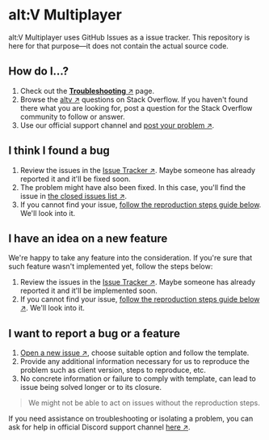 # alt:V Multiplayer

alt:V Multiplayer uses GitHub Issues as a issue tracker. This repository is here for that purpose&mdash;it does not contain the actual source code.

## How do I&hellip;?

1. Check out the [**Troubleshooting** &nearr;](https://wiki.altv.mp/Troubleshooting) page.
1. Browse the [altv &nearr;](https://stackoverflow.com/questions/tagged/altv) questions on Stack Overflow. If you haven't found there what you are looking for, post a question for the Stack Overflow community to follow or answer.
1. Use our official support channel and [post your problem &nearr;](https://discord.com/channels/371265202378899476/557307592129511444).

## I think I found a bug

1. Review the issues in the [Issue Tracker &nearr;](https://github.com/altmp/altv-issues/issues?q=is%3Aopen+is%3Aissue+label%3A%22Class%3A+bug%22). Maybe someone has already reported it and it'll be fixed soon.
1. The problem might have also been fixed. In this case, you'll find the issue in [the closed issues list &nearr;](https://github.com/altmp/altv-issues/issues?q=is%3Aissue+label%3A%22Class%3A+bug%22+is%3Aclosed).
1. If you cannot find your issue, [follow the reproduction steps guide below](#I-want-to-report-a-bug-or-a-feature). We'll look into it.

## I have an idea on a new feature

We're happy to take any feature into the consideration. If you're sure that such feature wasn't implemented yet, follow the steps below:

1. Review the issues in the [Issue Tracker &nearr;](https://github.com/altmp/altv-issues/issues?q=is%3Aopen+is%3Aissue+label%3A%22Class%3A+enhancement%22). Maybe someone has already reported it and it'll be implemented soon.
1. If you cannot find your issue, [follow the reproduction steps guide below &nearr;](#I-want-to-report-a-bug-or-a-feature). We'll look into it.

## I want to report a bug or a feature

1. [Open a new issue &nearr;](https://github.com/altmp/altv-issues/issues/new/choose), choose suitable option and follow the template.
1. Provide any additional information necessary for us to reproduce the problem such as client version, steps to reproduce, etc.
1. No concrete information or failure to comply with template, can lead to issue being solved longer or to its closure.

> We might not be able to act on issues without the reproduction steps.

If you need assistance on troubleshooting or isolating a problem, you can ask for help in official Discord support channel [here &nearr;](https://discord.com/channels/371265202378899476/557307592129511444).
